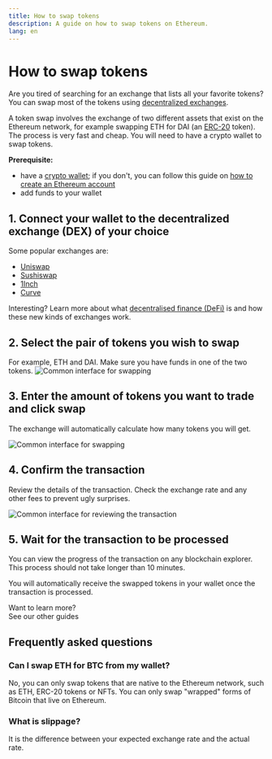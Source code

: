 ```yaml
---
title: How to swap tokens
description: A guide on how to swap tokens on Ethereum.
lang: en
---
```


# How to swap tokens

Are you tired of searching for an exchange that lists all your favorite tokens? You can swap most of the tokens using [decentralized exchanges](/glossary/#dex).

A token swap involves the exchange of two different assets that exist on the Ethereum network, for example swapping ETH for DAI (an [ERC-20](/glossary/#erc-20) token). The process is very fast and cheap. You will need to have a crypto wallet to swap tokens.

**Prerequisite:**

- have a [crypto wallet](/glossary/#wallet); if you don't, you can follow this guide on [how to create an Ethereum account](/guides/how-to-create-an-ethereum-account/)
- add funds to your wallet

## 1. Connect your wallet to the decentralized exchange (DEX) of your choice

Some popular exchanges are:

- [Uniswap](https://app.uniswap.org/#/swap)
- [Sushiswap](https://www.sushi.com/swap)
- [1Inch](https://app.1inch.io/#/1/unified/swap/ETH/DAI)
- [Curve](https://curve.fi/#/ethereum/swap)

Interesting? Learn more about what [decentralised finance (DeFi)](/defi/) is and how these new kinds of exchanges work.

## 2. Select the pair of tokens you wish to swap

For example, ETH and DAI. Make sure you have funds in one of the two tokens.
![Common interface for swapping](./swap1.png)

## 3. Enter the amount of tokens you want to trade and click swap

The exchange will automatically calculate how many tokens you will get.

![Common interface for swapping](./swap2.png)

## 4. Confirm the transaction

Review the details of the transaction. Check the exchange rate and any other fees to prevent ugly surprises.

![Common interface for reviewing the transaction](./swap3.png)

## 5. Wait for the transaction to be processed

You can view the progress of the transaction on any blockchain explorer. This process should not take longer than 10 minutes.

You will automatically receive the swapped tokens in your wallet once the transaction is processed.
<br />

<Alert variant="update">
<Emoji text=":eyes:" className="text-4xl"/>
<AlertContent className="justify-between flex-row items-center">
  <div>Want to learn more?</div>
  <ButtonLink href="/guides/">
    See our other guides
  </ButtonLink>
</AlertContent>
</Alert>

## Frequently asked questions

### Can I swap ETH for BTC from my wallet?

No, you can only swap tokens that are native to the Ethereum network, such as ETH, ERC-20 tokens or NFTs. You can only swap "wrapped" forms of Bitcoin that live on Ethereum.

### What is slippage?

It is the difference between your expected exchange rate and the actual rate.
